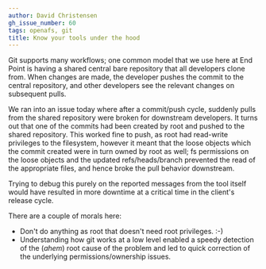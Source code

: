 ```yaml
---
author: David Christensen
gh_issue_number: 60
tags: openafs, git
title: Know your tools under the hood
---
```


Git supports many workflows; one common model that we use here at End Point is having a shared central bare repository that all developers clone from.  When changes are made, the developer pushes the commit to the central repository, and other developers see the relevant changes on subsequent pulls.

We ran into an issue today where after a commit/push cycle, suddenly pulls from the shared repository were broken for downstream developers.  It turns out that one of the commits had been created by root and pushed to the shared repository.  This worked fine to push, as root had read-write privileges to the filesystem, however it meant that the loose objects which the commit created were in turn owned by root as well; fs permissions on the loose objects and the updated refs/heads/branch prevented the read of the appropriate files, and hence broke the pull behavior downstream.

Trying to debug this purely on the reported messages from the tool itself would have resulted in more downtime at a critical time in the client's release cycle.

There are a couple of morals here:

- Don't do anything as root that doesn't need root privileges. :-)
- Understanding how git works at a low level enabled a speedy detection of the (*ahem*) root cause of the problem and led to quick correction of the underlying permissions/ownership issues.
